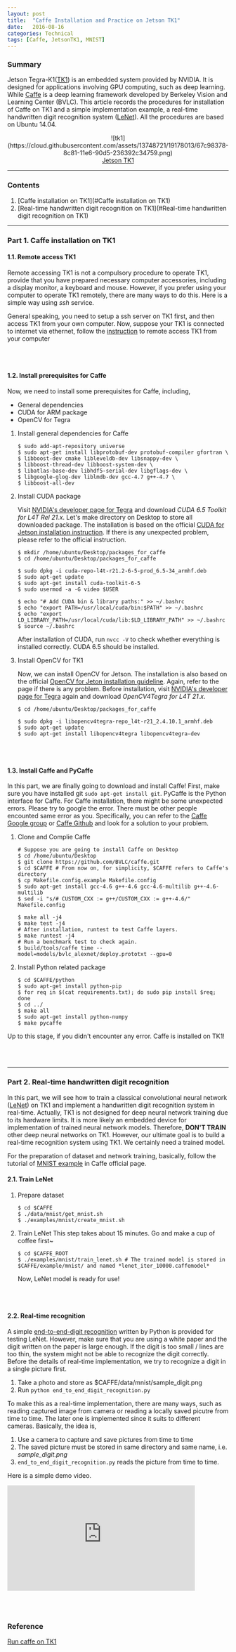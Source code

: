 ```yaml
---
layout: post
title:  "Caffe Installation and Practice on Jetson TK1"
date:   2016-08-16
categories: Technical
tags: [Caffe, JetsonTK1, MNIST]
---
```


### Summary

Jetson Tegra-K1([TK1]) is an embedded system provided by NVIDIA. It is designed for applications involving GPU computing, such as deep learning. While [Caffe] is a deep learning framework developed by Berkeley Vision and Learning Center (BVLC). This article records the procedures for installation of Caffe on TK1 and a simple implementation example, a real-time handwritten digit recognition system ([LeNet]). All the procedures are based on Ubuntu 14.04.

<center>![tk1](https://cloud.githubusercontent.com/assets/13748721/19178013/67c98378-8c81-11e6-90d5-236392c34759.png)</center>
<center><u>Jetson TK1</u></center>

___

### Contents

1. [Caffe installation on TK1](#Caffe installation on TK1)
2. [Real-time handwritten digit recognition on TK1](#Real-time handwritten digit recognition on TK1)

___
<a name="Caffe installation on TK1"></a>
### Part 1. Caffe installation on TK1

#### 1.1. Remote access TK1

Remote accessing TK1 is not a compulsory procedure to operate TK1, provide that you have prepared necessary computer accessories, including a display monitor, a keyboard and mouse. However, if you prefer using your computer to operate TK1 remotely, there are many ways to do this. Here is a simple way using *ssh* service.

General speaking, you need to setup a ssh server on TK1 first, and then access TK1 from your own computer. Now, suppose your TK1 is connected to internet via ethernet, follow the [instruction](https://huangying-zhan.github.io/2016/09/13/Linux-cheat-sheet.html#Remote) to remote access TK1 from your computer

<br></br>

#### 1.2. Install prerequisites for Caffe

Now, we need to install some prerequisites for Caffe, including,

+ General dependencies
+ CUDA for ARM package
+ OpenCV for Tegra

1. Install  general dependencies for Caffe

    ```
    $ sudo add-apt-repository universe
    $ sudo apt-get install libprotobuf-dev protobuf-compiler gfortran \
    $ libboost-dev cmake libleveldb-dev libsnappy-dev \
    $ libboost-thread-dev libboost-system-dev \
    $ libatlas-base-dev libhdf5-serial-dev libgflags-dev \
    $ libgoogle-glog-dev liblmdb-dev gcc-4.7 g++-4.7 \
    $ libboost-all-dev
    ```

2. Install CUDA package

	Visit [NVIDIA's developer page for Tegra] and download *CUDA 6.5 Toolkit for L4T Rel 21.x*. Let's make directory on Desktop to store all downloaded package. The installation is based on the official [CUDA for Jetson installation instruction]. If there is any unexpected problem, please refer to the official instruction.

    ```
    $ mkdir /home/ubuntu/Desktop/packages_for_caffe
    $ cd /home/ubuntu/Desktop/packages_for_caffe

    $ sudo dpkg -i cuda-repo-l4t-r21.2-6-5-prod_6.5-34_armhf.deb
    $ sudo apt-get update
    $ sudo apt-get install cuda-toolkit-6-5
    $ sudo usermod -a -G video $USER
    
    $ echo "# Add CUDA bin & library paths:" >> ~/.bashrc
    $ echo "export PATH=/usr/local/cuda/bin:$PATH" >> ~/.bashrc
    $ echo "export LD_LIBRARY_PATH=/usr/local/cuda/lib:$LD_LIBRARY_PATH" >> ~/.bashrc
    $ source ~/.bashrc
    ```

	After installation of CUDA, run `nvcc -V` to check whether everything is installed correctly. 
    CUDA 6.5 should be installed.

3. Install OpenCV for TK1

	Now, we can install OpenCV for Jetson. The installation is also based on the official [OpenCV for Jeton installation guideline]. Again, refer to the page if there is any problem. Before installation, visit [NVIDIA's developer page for Tegra] again and download *OpenCV4Tegra for L4T 21.x*.

    ```
    $ cd /home/ubuntu/Desktop/packages_for_caffe

    $ sudo dpkg -i libopencv4tegra-repo_l4t-r21_2.4.10.1_armhf.deb
    $ sudo apt-get update
    $ sudo apt-get install libopencv4tegra libopencv4tegra-dev
    ```

<br></br>

#### 1.3. Install Caffe and PyCaffe

In this part, we are finally going to download and install Caffe! First, make sure you have installed git `sudo apt-get install git`. PyCaffe is the Python interface for Caffe. For Caffe installation, there might be some unexpected errors. Please try to google the error. There must be other people encounted same error as you. Specifically, you can refer to the [Caffe Google group](https://groups.google.com/forum/#!forum/caffe-users) or [Caffe Github](https://github.com/BVLC/caffe/issues) and look for a solution to your problem.

1. Clone and Complie Caffe

    ```
    # Suppose you are going to install Caffe on Desktop
    $ cd /home/ubuntu/Desktop
    $ git clone https://github.com/BVLC/caffe.git
    $ cd $CAFFE # From now on, for simplicity, $CAFFE refers to Caffe's directory
    $ cp Makefile.config.example Makefile.config
    $ sudo apt-get install gcc-4.6 g++-4.6 gcc-4.6-multilib g++-4.6-multilib
    $ sed -i "s/# CUSTOM_CXX := g++/CUSTOM_CXX := g++-4.6/" Makefile.config

    $ make all -j4
    $ make test -j4
	# After installation, runtest to test Caffe layers.
    $ make runtest -j4
    # Run a benchmark test to check again.
    $ build/tools/caffe time --model=models/bvlc_alexnet/deploy.prototxt --gpu=0
    ```

2. Install Python related package

    ```
    $ cd $CAFFE/python
    $ sudo apt-get install python-pip
    $ for req in $(cat requirements.txt); do sudo pip install $req; done
    $ cd ../
    $ make all
    $ sudo apt-get install python-numpy
    $ make pycaffe
    ```

Up to this stage, if you didn't encounter any error. Caffe is installed on TK1! 

<br></br>
___

<a name = "Real-time handwritten digit recognition on TK1"></a>
### Part 2. Real-time handwritten digit recognition

In this part, we will see how to train a classical convolutional neural network ([LeNet]) on TK1 and implement a handwritten digit recognition system in real-time. Actually, TK1 is not designed for deep neural network training due to its hardware limits. It is more likely an embedded device for implementation of trained neural network models. Therefore, **DON'T TRAIN** other deep neural networks on TK1. However, our ultimate goal is to build a real-time recognition system using TK1. We certainly need a trained model.

For the preparation of dataset and network training, basically, follow the tutorial of [MNIST example](http://caffe.berkeleyvision.org/gathered/examples/mnist.html) in Caffe official page.

#### 2.1.  Train LeNet

1. Prepare dataset

    ```
    $ cd $CAFFE
    $ ./data/mnist/get_mnist.sh
    $ ./examples/mnist/create_mnist.sh
    ```

2. Train LeNet
	This step takes about 15 minutes. Go and make a cup of coffee first~
    
    ```
    $ cd $CAFFE_ROOT
    $ ./examples/mnist/train_lenet.sh # The trained model is stored in $CAFFE/example/mnist/ and named *lenet_iter_10000.caffemodel*
    ```
    
	Now, LeNet model is ready for use!

<br></br>

#### 2.2. Real-time recognition

A simple [end-to-end-digit recognition][end_to_end_digit_recognition] written by Python is provided for testing LeNet. However, make sure that you are using a white paper and the digit written on the paper is large enough. If the digit is too small / lines are too thin, the system might not be able to recognize the digit correctly. Before the details of real-time implementation, we try to recognize a digit in a single picture first.

1. Take a photo and store as $CAFFE/data/mnist/sample_digit.png
2. Run `python end_to_end_digit_recognition.py`

To make this as a real-time implementation, there are many ways, such as reading captured image from camera or reading a locally saved  picutre from time to time. The later one is implemented since it suits to different cameras. Basically, the idea is,

1. Use a camera to capture and save pictures from time to time
2. The saved picture must be stored in same directory and same name, i.e. *sample_digit.png*
3. `end_to_end_digit_recognition.py` reads the picture from time to time.

Here is a simple demo video.

<iframe width="427" height="240" src="https://www.youtube.com/embed/5_aONXUhKbE" frameborder="0" allowfullscreen></iframe>

<br></br>


### Reference


[Run caffe on TK1](https://petewarden.com/2014/10/25/how-to-run-the-caffe-deep-learning-vision-library-on-nvidias-jetson-mobile-gpu-board/)

[CUDA for Jetson installation instruction]: http://elinux.org/Jetson/Installing_CUDA

[OpenCV for Jeton installation guideline]: http://elinux.org/Jetson/Installing_OpenCV

[NVIDIA's developer page for Tegra]: https://developer.nvidia.com/linux-tegra-rel-21

[MNIST LeNet example]: http://caffe.berkeleyvision.org/gathered/examples/mnist.html

[LeNet]: http://yann.lecun.com/exdb/lenet/

[end_to_end_digit_recognition]: https://www.dropbox.com/s/dbbaeoddwfg4cfg/end_to_end_digit_recognition.py?dl=0

[TK1]: http://www.nvidia.com/object/tegra-k1-processor.html

[Caffe]: http://caffe.berkeleyvision.org/